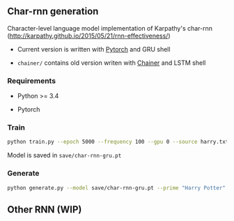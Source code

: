 ## Char-rnn generation

Character-level language model implementation of Karpathy's char-rnn (http://karpathy.github.io/2015/05/21/rnn-effectiveness/)

+ Current version is written with [Pytorch](http://pytorch.org/) and GRU shell

+ `chainer/` contains old version writen with [Chainer](https://chainer.org/) and LSTM shell


### Requirements

+ Python >= 3.4

+ Pytorch


### Train

```sh
python train.py --epoch 5000 --frequency 100 --gpu 0 --source harry.txt
```

Model is saved in `save/char-rnn-gru.pt`


### Generate

```sh
python generate.py --model save/char-rnn-gru.pt --prime "Harry Potter" --len 2000
```


## Other RNN (WIP)
